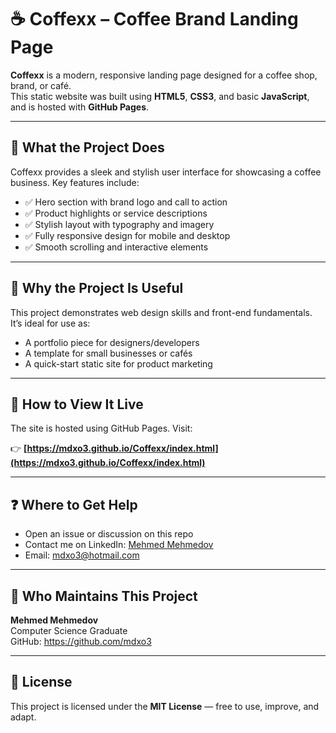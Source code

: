 # ☕ Coffexx – Coffee Brand Landing Page

**Coffexx** is a modern, responsive landing page designed for a coffee shop, brand, or café.  
This static website was built using **HTML5**, **CSS3**, and basic **JavaScript**, and is hosted with **GitHub Pages**.

---

## 📌 What the Project Does

Coffexx provides a sleek and stylish user interface for showcasing a coffee business. Key features include:

- ✅ Hero section with brand logo and call to action  
- ✅ Product highlights or service descriptions  
- ✅ Stylish layout with typography and imagery  
- ✅ Fully responsive design for mobile and desktop  
- ✅ Smooth scrolling and interactive elements  

---

## 🌟 Why the Project Is Useful

This project demonstrates web design skills and front-end fundamentals.  
It’s ideal for use as:

- A portfolio piece for designers/developers  
- A template for small businesses or cafés  
- A quick-start static site for product marketing

---

## 🚀 How to View It Live

The site is hosted using GitHub Pages. Visit:

👉 **[https://mdxo3.github.io/Coffexx/index.html](https://mdxo3.github.io/Coffexx/index.html)**

---

## ❓ Where to Get Help

- Open an issue or discussion on this repo
- Contact me on LinkedIn: [Mehmed Mehmedov](https://linkedin.com/in/mdxo3)
- Email: mdxo3@hotmail.com

---

## 👥 Who Maintains This Project

**Mehmed Mehmedov**  
Computer Science Graduate  
GitHub: https://github.com/mdxo3

---

## 📜 License

This project is licensed under the **MIT License** — free to use, improve, and adapt.
